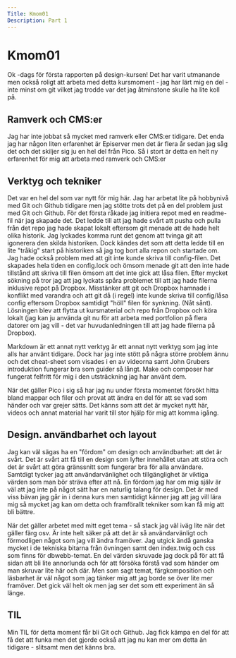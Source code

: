 ```yaml
---
Title: Kmom01
Description: Part 1
---
```


Kmom01
======
Ok -dags för första rapporten på design-kursen! Det har varit utmanande men också roligt att arbeta med detta kursmoment - jag har lärt mig en del - inte minst om git vilket jag trodde var det jag åtminstone skulle ha lite koll på.

Ramverk och CMS:er
------------------
Jag har inte jobbat så mycket med ramverk eller CMS:er tidigare. Det enda jag har någon liten erfarenhet är Episerver men det är flera år sedan jag såg det och det skiljer sig ju en hel del från Pico. Så i stort är detta en helt ny erfarenhet för mig att arbeta med ramverk och CMS:er

Verktyg och tekniker
--------------------
Det var en hel del som var nytt för mig här. Jag har arbetat lite på hobbynivå med Git och Github tidigare men jag stötte trots det på en del problem just med Git och Github. För det första råkade jag initiera repot med en readme-fil när jag skapade det. Det ledde till att jag hade svårt att pusha och pulla från det repo jag hade skapat lokalt eftersom git menade att de hade helt olika historik. Jag lyckades komma runt det genom att tvinga git att igonerera den skilda historiken. Dock kändes det som att detta ledde till en lite "tråkig" start på historiken så jag tog bort alla repon och startade om. Jag hade också problem med att git inte kunde skriva till config-filen. Det skapades hela tiden en config.lock och ömsom menade git att den inte hade tillstånd att skriva till filen ömsom att det inte gick att låsa filen. Efter mycket sökning på tror jag att jag lyckats spåra problemet till att jag hade filerna inklusive repot på Dropbox. Misstänker att git och Dropbox hamnade i konflikt med varandra och att git då (i regel) inte kunde skriva till config/låsa config eftersom Dropbox samtidigt "höll" filen för synkning. (Nåt sånt). Lösningen blev att flytta ut kursmaterial och repo från Dropbox och köra lokalt (jag kan ju använda git nu för att arbeta med portfolion på flera datorer om jag vill - det var huvudanledningen till att jag hade filerna på Dropbox). 

Markdown är ett annat nytt verktyg är ett annat nytt verktyg som jag inte alls har använt tidigare. Dock har jag inte stött på några större problem ännu och det cheat-sheet som visades i en av videorna samt John Grubers introduktion fungerar bra som guider så långt. Make och composer har fungerat felfritt för mig i den utsträckning jag har använt dem. 

När det gäller Pico i sig så har jag nu under första momentet försökt hitta bland mappar och filer och provat att ändra en del för att se vad som händer och var grejer sätts. Det känns som att det är mycket nytt här, videos och annat material har varit till stor hjälp för mig att komma igång.

Design. användbarhet och layout
-------------------------------
Jag kan väl sägas ha en "fördom" om design och användbarhet: att det är svårt. Det är svårt att få till en design som lyfter innehållet utan att störa och det är svårt att göra gränssnitt som fungerar bra för alla användare. Samtdigt tycker jag att användarvänlighet och tillgänglighet är viktiga värden som man bör sträva efter att nå. En fördom jag har om mig själv är väl att jag inte på något sätt har en naturlig talang för design. Det är med viss bävan jag går in i denna kurs men samtidigt känner jag att jag vill lära mig så mycket jag kan om detta och framförallt tekniker som kan få mig att bli bättre. 

När det gäller arbetet med mitt eget tema - så stack jag väl iväg lite när det gäller färg osv. Är inte helt säker på att det är så användarvänligt och förmodligen något som jag vill ändra framöver. Jag utgick ändå ganska mycket i de tekniska bitarna från övningen samt den index.twig och css som finns för dbwebb-temat. En del värden skruvade jag dock på för att få sidan att bli lite annorlunda och för att försöka förstå vad som händer om man skruvar lite här och där. Men som sagt temat, färgkomposition och läsbarhet är väl något som jag tänker mig att jag borde se över lite mer framöver. Det gick väl helt ok men jag ser det som ett experiment än så länge. 

TIL
---
Min TIL för detta moment får bli Git och Github. Jag fick kämpa en del för att få det att funka men det gjorde också att jag nu kan mer om detta än tidigare - slitsamt men det känns bra.